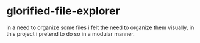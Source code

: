 # glorified-file-explorer
in a need to organize some files i felt the need to organize them visually, in this project i pretend to do so in a modular manner.
